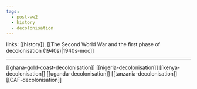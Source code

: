 ```yaml
---
tags:
  - post-ww2
  - history
  - decolonisation
---
```

links: [[history]], [[The Second World War and the first phase of decolonisation (1940s)|1940s-moc]]

***

[[ghana-gold-coast-decolonisation]]
[[nigeria-decolonisation]]
[[kenya-decolonisation]]
[[uganda-decolonisation]]
[[tanzania-decolonisation]]
[[CAF-decolonisation]]